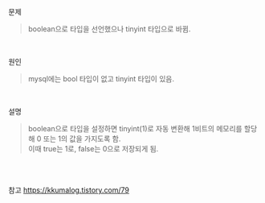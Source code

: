 문제
> boolean으로 타입을 선언했으나 tinyint 타입으로 바뀜.

<br>

원인
> mysql에는 bool 타입이 없고 tinyint 타입이 있음.

<br>

설명
> boolean으로 타입을 설정하면 tinyint(1)로 자동 변환해 1비트의 메모리를 할당해 0 또는 1의 값을 가지도록 함. <br>
> 이때 true는 1로, false는 0으로 저장되게 됨.

<br>
<br>

참고 https://kkumalog.tistory.com/79
